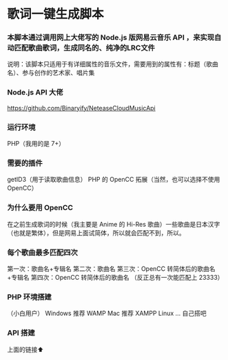 # 歌词一键生成脚本

### 本脚本通过调用网上大佬写的 Node.js 版网易云音乐 API ，来实现自动匹配歌曲歌词，生成同名的、纯净的LRC文件
说明：该脚本只适用于有详细属性的音乐文件，需要用到的属性有：标题（歌曲名）、参与创作的艺术家、唱片集

### Node.js API 大佬
https://github.com/Binaryify/NeteaseCloudMusicApi

### 运行环境
PHP（我用的是 7+）

### 需要的插件
getID3（用于读取歌曲信息）
PHP 的 OpenCC 拓展（当然，也可以选择不使用 OpenCC）

### 为什么要用 OpenCC
在之前生成歌词的时候（我主要是 Anime 的 Hi-Res 歌曲）一些歌曲是日本汉字（也就是繁体），但是网易上面试简体，所以就会匹配不到，所以。

### 每个歌曲最多匹配四次
第一次：歌曲名+专辑名
第二次：歌曲名
第三次：OpenCC 转简体后的歌曲名+专辑名
第四次：OpenCC 转简体后的歌曲名
（反正总有一次能匹配上 23333）

### PHP 环境搭建
（小白用户）
Windows 推荐 WAMP
Mac 推荐 XAMPP
Linux ... 自己搭吧

### API 搭建
上面的链接⬆️
